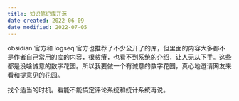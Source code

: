 ```yaml
---
title: 知识笔记库开源
date created: 2022-06-09
date modified: 2022-07-05
---
```


obsidian 官方和 logseq 官方也推荐了不少公开了的库，但里面的内容大多都不是作者自己常用的库的内容，很贫瘠，也看不到系统的介绍，让人无从下手。这些都是没啥诚意的数字花园。所以我要做一个有诚意的数字花园，真心地邀请网友来看和提意见的花园。

找个适当的时机。看能不能搞定评论系统和统计系统再说。
